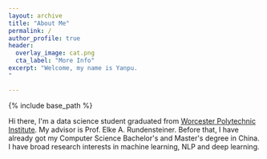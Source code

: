 ```yaml
---
layout: archive
title: "About Me"
permalink: /
author_profile: true
header: 
  overlay_image: cat.png
  cta_label: "More Info"
excerpt: "Welcome, my name is Yanpu.
"

---
```

{% include base_path %}

 Hi there, I'm a data science student graduated from [Worcester Polytechnic Institute](https://www.wpi.edu/). My advisor is Prof. Elke A. Rundensteiner. Before that, I have already got my Computer Science Bachelor's and Master's degree in China. I have broad research interests in machine learning, NLP and deep learning.